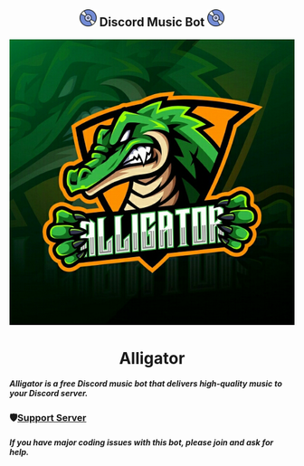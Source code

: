 <h2 align="center"><img src="./media/logo.gif" width="30px"> Discord Music Bot <img src="./media/logo.gif" width="30px"></h2>

<div align="center"> <img src="./media/banner.jpg"> </div>

<h1 align="center"> Alligator </h1>

##### Alligator is a free Discord music bot that delivers high-quality music to your Discord server.

### 🛡[Support Server](https://discord.gg/aDhVYEH) 
##### If you have major coding issues with this bot, please join and ask for help.
